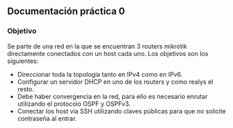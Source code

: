 ## Documentación práctica 0
### Objetivo
Se parte de una red en la que se encuentran 3 routers mikrotik directamente conectados con un host cada uno.
Los objetivos son los siguientes:
- Direccionar toda la topología tanto en IPv4 como en IPv6.
- Configurar un servidor DHCP en uno de los routers y como realys el resto.
- Debe haber convergencia en la red, para ello es necesario enrutar utilizando el protocolo OSPF y OSPFv3.
- Conectar los host via SSH utilizando claves públicas para que no solicite contraseña al entrar.